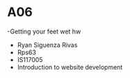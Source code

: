 # A06
  -Getting your feet wet hw
  - Ryan Siguenza Rivas
  - Rps63
  - IS117005
  - Introduction to website development
